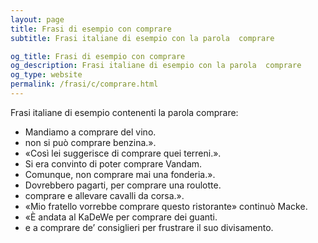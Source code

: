 ```yaml
---
layout: page
title: Frasi di esempio con comprare 
subtitle: Frasi italiane di esempio con la parola  comprare

og_title: Frasi di esempio con comprare 
og_description: Frasi italiane di esempio con la parola  comprare
og_type: website
permalink: /frasi/c/comprare.html
---
```


Frasi italiane di esempio contenenti la parola comprare:


- Mandiamo a comprare del vino.
- non si può comprare benzina.».
- «Così lei suggerisce di comprare quei terreni.».
- Si era convinto di poter comprare Vandam.
- Comunque, non comprare mai una fonderia.».
- Dovrebbero pagarti, per comprare una roulotte.
- comprare e allevare cavalli da corsa.».
- «Mio fratello vorrebbe comprare questo ristorante» continuò Macke.
- «È andata al KaDeWe per comprare dei guanti.
- e a comprare de’ consiglieri per frustrare il suo divisamento.
